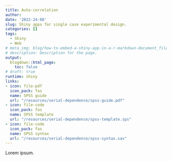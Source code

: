 ```yaml
---
title: Auto-correlation
author:
date: '2022-24-08'
slug: Shiny apps for single case experimental design.
categories: []
tags:
  - Shiny
  - Web
# meta_img: blog/how-to-embed-a-shiny-app-in-a-r-markdown-document_files/shiny-app-in-blogdown.jpeg
# description: Description for the page.
output:
  blogdown::html_page:
    toc: false
# draft: true
runtime: shiny
links:
- icon: file-pdf
  icon_pack: fas
  name: SPSS guide
  url: "/resources/serial-dependence/spss-guide.pdf"
- icon: file-code
  icon_pack: fas
  name: SPSS template
  url: "/resources/serial-dependence/spss-template.sps"
- icon: file-code
  icon_pack: fas
  name: SPSS syntax
  url: "/resources/serial-dependence/spss-syntax.sav"
---
```


Lorem ipsum. 
